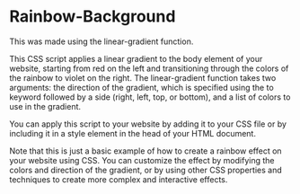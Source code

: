 # Rainbow-Background

This was made using the linear-gradient function.

This CSS script applies a linear gradient to the body element of your website, starting from red on the left and transitioning through the colors of the rainbow to violet on the right. The linear-gradient function takes two arguments: the direction of the gradient, which is specified using the to keyword followed by a side (right, left, top, or bottom), and a list of colors to use in the gradient.

You can apply this script to your website by adding it to your CSS file or by including it in a style element in the head of your HTML document.

Note that this is just a basic example of how to create a rainbow effect on your website using CSS. You can customize the effect by modifying the colors and direction of the gradient, or by using other CSS properties and techniques to create more complex and interactive effects.
